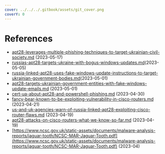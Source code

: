 ```yaml
---
cover: ../../../.gitbook/assets/git_cover.png
coverY: 0
---
```


# References

* [apt28-leverages-multiple-phishing-techniques-to-target-ukrainian-civil-society.md](apt28-leverages-multiple-phishing-techniques-to-target-ukrainian-civil-society.md "mention") (2023-05-17)
* [russias-apt28-targets-ukraine-with-bogus-windows-updates.md](russias-apt28-targets-ukraine-with-bogus-windows-updates.md "mention")(2023-05-05)
* [russia-linked-apt28-uses-fake-windows-update-instructions-to-target-ukrainian-government-bodies.md](russia-linked-apt28-uses-fake-windows-update-instructions-to-target-ukrainian-government-bodies.md "mention")(2023-05-01)
* [apt28-targets-ukrainian-government-entities-with-fake-windows-update-emails.md](apt28-targets-ukrainian-government-entities-with-fake-windows-update-emails.md "mention") (2023-05-01)
* [cert-ua-about-apt28-and-powershell-phishing.md](cert-ua-about-apt28-and-powershell-phishing.md "mention") (2023-04-30)
* [fancy-bear-known-to-be-exploiting-vulnerability-in-cisco-routers.md](fancy-bear-known-to-be-exploiting-vulnerability-in-cisco-routers.md "mention") (2023-04-21)
* [us-and-uk-agencies-warn-of-russia-linked-apt28-exploiting-cisco-router-flaws.md](us-and-uk-agencies-warn-of-russia-linked-apt28-exploiting-cisco-router-flaws.md "mention") (2023-04-19)
* [apt28-attacks-on-cisco-routers-what-we-know-so-far.md](apt28-attacks-on-cisco-routers-what-we-know-so-far.md "mention") (2023-04-19)
* [https://www.ncsc.gov.uk/static-assets/documents/malware-analysis-reports/jaguar-tooth/NCSC-MAR-Jaguar-Tooth.pdf](https://www.ncsc.gov.uk/static-assets/documents/malware-analysis-reports/jaguar-tooth/NCSC-MAR-Jaguar-Tooth.pdf) (2023-04)
